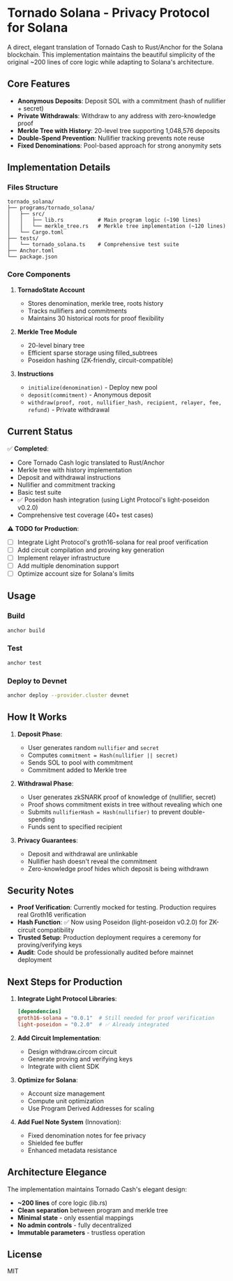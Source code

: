 # Tornado Solana - Privacy Protocol for Solana

A direct, elegant translation of Tornado Cash to Rust/Anchor for the Solana blockchain. This implementation maintains the beautiful simplicity of the original ~200 lines of core logic while adapting to Solana's architecture.

## Core Features

- **Anonymous Deposits**: Deposit SOL with a commitment (hash of nullifier + secret)
- **Private Withdrawals**: Withdraw to any address with zero-knowledge proof
- **Merkle Tree with History**: 20-level tree supporting 1,048,576 deposits
- **Double-Spend Prevention**: Nullifier tracking prevents note reuse
- **Fixed Denominations**: Pool-based approach for strong anonymity sets

## Implementation Details

### Files Structure
```
tornado_solana/
├── programs/tornado_solana/
│   ├── src/
│   │   ├── lib.rs           # Main program logic (~190 lines)
│   │   └── merkle_tree.rs   # Merkle tree implementation (~120 lines)
│   └── Cargo.toml
├── tests/
│   └── tornado_solana.ts    # Comprehensive test suite
├── Anchor.toml
└── package.json
```

### Core Components

1. **TornadoState Account**
   - Stores denomination, merkle tree, roots history
   - Tracks nullifiers and commitments
   - Maintains 30 historical roots for proof flexibility

2. **Merkle Tree Module**
   - 20-level binary tree
   - Efficient sparse storage using filled_subtrees
   - Poseidon hashing (ZK-friendly, circuit-compatible)

3. **Instructions**
   - `initialize(denomination)` - Deploy new pool
   - `deposit(commitment)` - Anonymous deposit
   - `withdraw(proof, root, nullifier_hash, recipient, relayer, fee, refund)` - Private withdrawal

## Current Status

✅ **Completed**:
- Core Tornado Cash logic translated to Rust/Anchor
- Merkle tree with history implementation
- Deposit and withdrawal instructions
- Nullifier and commitment tracking
- Basic test suite
- ✅ Poseidon hash integration (using Light Protocol's light-poseidon v0.2.0)
- Comprehensive test coverage (40+ test cases)

⚠️ **TODO for Production**:
- [ ] Integrate Light Protocol's groth16-solana for real proof verification
- [ ] Add circuit compilation and proving key generation
- [ ] Implement relayer infrastructure
- [ ] Add multiple denomination support
- [ ] Optimize account size for Solana's limits

## Usage

### Build
```bash
anchor build
```

### Test
```bash
anchor test
```

### Deploy to Devnet
```bash
anchor deploy --provider.cluster devnet
```

## How It Works

1. **Deposit Phase**:
   - User generates random `nullifier` and `secret`
   - Computes `commitment = Hash(nullifier || secret)`
   - Sends SOL to pool with commitment
   - Commitment added to Merkle tree

2. **Withdrawal Phase**:
   - User generates zkSNARK proof of knowledge of (nullifier, secret)
   - Proof shows commitment exists in tree without revealing which one
   - Submits `nullifierHash = Hash(nullifier)` to prevent double-spending
   - Funds sent to specified recipient

3. **Privacy Guarantees**:
   - Deposit and withdrawal are unlinkable
   - Nullifier hash doesn't reveal the commitment
   - Zero-knowledge proof hides which deposit is being withdrawn

## Security Notes

- **Proof Verification**: Currently mocked for testing. Production requires real Groth16 verification
- **Hash Function**: ✅ Now using Poseidon (light-poseidon v0.2.0) for ZK-circuit compatibility
- **Trusted Setup**: Production deployment requires a ceremony for proving/verifying keys
- **Audit**: Code should be professionally audited before mainnet deployment

## Next Steps for Production

1. **Integrate Light Protocol Libraries**:
   ```toml
   [dependencies]
   groth16-solana = "0.0.1"  # Still needed for proof verification
   light-poseidon = "0.2.0"  # ✅ Already integrated
   ```

2. **Add Circuit Implementation**:
   - Design withdraw.circom circuit
   - Generate proving and verifying keys
   - Integrate with client SDK

3. **Optimize for Solana**:
   - Account size management
   - Compute unit optimization
   - Use Program Derived Addresses for scaling

4. **Add Fuel Note System** (Innovation):
   - Fixed denomination notes for fee privacy
   - Shielded fee buffer
   - Enhanced metadata resistance

## Architecture Elegance

The implementation maintains Tornado Cash's elegant design:
- **~200 lines** of core logic (lib.rs)
- **Clean separation** between program and merkle tree
- **Minimal state** - only essential mappings
- **No admin controls** - fully decentralized
- **Immutable parameters** - trustless operation

## License

MIT